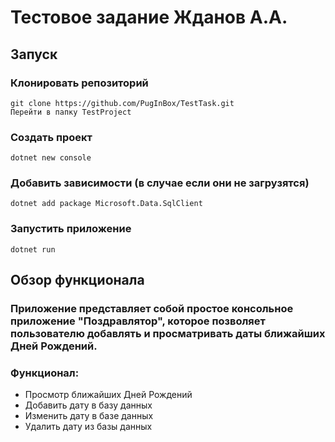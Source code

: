 # Тестовое задание Жданов А.А.
## Запуск
### Клонировать репозиторий 
```git clone https://github.com/PugInBox/TestTask.git``` <br>
```Перейти в папку TestProject```
### Создать проект
```dotnet new console```
### Добавить зависимости (в случае если они не загрузятся)
```dotnet add package Microsoft.Data.SqlClient```
### Запустить приложение
```dotnet run```
## Обзор функционала
### Приложение представляет собой простое консольное приложение "Поздравлятор", которое позволяет пользователю добавлять и просматривать даты ближайших Дней Рождений.
### Функционал:
* Просмотр ближайших Дней Рождений<br>
* Добавить дату в базу данных<br>
* Изменить дату в базе данных<br>
* Удалить дату из базы данных<br>

